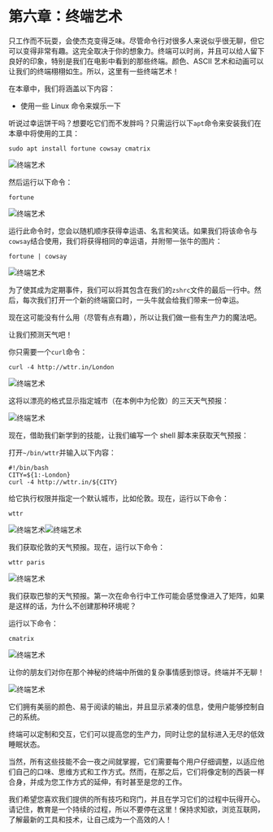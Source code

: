 # 第六章：终端艺术

只工作而不玩耍，会使杰克变得乏味。尽管命令行对很多人来说似乎很无聊，但它可以变得非常有趣。这完全取决于你的想象力。终端可以时尚，并且可以给人留下良好的印象，特别是我们在电影中看到的那些终端。颜色、ASCII 艺术和动画可以让我们的终端栩栩如生。所以，这里有一些终端艺术！

在本章中，我们将涵盖以下内容：

+   使用一些 Linux 命令来娱乐一下

听说过幸运饼干吗？想要吃它们而不发胖吗？只需运行以下`apt`命令来安装我们在本章中将使用的工具：

```
sudo apt install fortune cowsay cmatrix

```

![终端艺术](img/image_06_001.jpg)

然后运行以下命令：

```
fortune

```

![终端艺术](img/image_06_002.jpg)

运行此命令时，您会以随机顺序获得幸运语、名言和笑话。如果我们将该命令与`cowsay`结合使用，我们将获得相同的幸运语，并附带一张牛的图片：

```
fortune | cowsay

```

![终端艺术](img/image_06_003.jpg)

为了使其成为定期事件，我们可以将其包含在我们的`zshrc`文件的最后一行中。然后，每次我们打开一个新的终端窗口时，一头牛就会给我们带来一份幸运。

现在这可能没有什么用（尽管有点有趣），所以让我们做一些有生产力的魔法吧。

让我们预测天气吧！

你只需要一个`curl`命令：

```
curl -4 http://wttr.in/London

```

![终端艺术](img/image_06_004.jpg)

这将以漂亮的格式显示指定城市（在本例中为伦敦）的三天天气预报：

![终端艺术](img/image_06_005.jpg)

现在，借助我们新学到的技能，让我们编写一个 shell 脚本来获取天气预报：

打开`~/bin/wttr`并输入以下内容：

```
#!/bin/bash
CITY=${1:-London}
curl -4 http://wttr.in/${CITY}

```

给它执行权限并指定一个默认城市，比如伦敦。现在，运行以下命令：

```
wttr

```

![终端艺术](img/image_06_006.jpg)![终端艺术](img/image_06_007.jpg)

我们获取伦敦的天气预报。现在，运行以下命令：

```
wttr paris

```

![终端艺术](img/image_06_008.jpg)

我们获取巴黎的天气预报。第一次在命令行中工作可能会感觉像进入了矩阵，如果是这样的话，为什么不创建那种环境呢？

运行以下命令：

```
cmatrix

```

![终端艺术](img/image_06_009.jpg)

让你的朋友们对你在那个神秘的终端中所做的复杂事情感到惊讶。终端并不无聊！

![终端艺术](img/image_06_010.jpg)

它们拥有美丽的颜色、易于阅读的输出，并且显示紧凑的信息，使用户能够控制自己的系统。

终端可以定制和交互，它们可以提高您的生产力，同时让您的鼠标进入无尽的低效睡眠状态。

当然，所有这些技能不会一夜之间就掌握，它们需要每个用户仔细调整，以适应他们自己的口味、思维方式和工作方式。然而，在那之后，它们将像定制的西装一样合身，并成为您工作方式的延伸，有时甚至是您的工作。

我们希望您喜欢我们提供的所有技巧和窍门，并且在学习它们的过程中玩得开心。请记住，教育是一个持续的过程，所以不要停在这里！保持求知欲，浏览互联网，了解最新的工具和技术，让自己成为一个高效的人！
